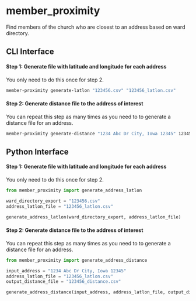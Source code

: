 # member_proximity
Find members of the church who are closest to an address based on ward directory.

## CLI Interface

#### Step 1: Generate file with latitude and longitude for each address 

You only need to do this once for step 2.

```bash
member-proximity generate-latlon "123456.csv" "123456_latlon.csv"
```


#### Step 2: Generate distance file to the address of interest

You can repeat this step as many times as you need to to generate a distance file for an address.

```bash
member-proximity generate-distance "1234 Abc Dr City, Iowa 12345" 123456_latlon.csv 123456_distance.csv
```


## Python Interface

#### Step 1: Generate file with latitude and longitude for each address 

You only need to do this once for step 2.

```python
from member_proximity import generate_address_latlon

ward_directory_export = "123456.csv"
address_latlon_file = "123456_latlon.csv"

generate_address_latlon(ward_directory_export, address_latlon_file)
```

#### Step 2: Generate distance file to the address of interest

You can repeat this step as many times as you need to to generate a distance file for an address.

```python
from member_proximity import generate_address_distance

input_address = "1234 Abc Dr City, Iowa 12345"
address_latlon_file = "123456_latlon.csv"
output_distance_file = "123456_distance.csv"

generate_address_distance(input_address, address_latlon_file, output_distance_file)
```